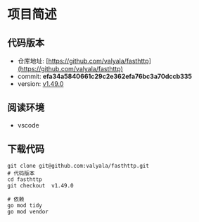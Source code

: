 # 项目简述
## 代码版本
- 仓库地址: [https://github.com/valyala/fasthttp](https://github.com/valyala/fasthttp)
- commit: **efa34a5840661c29c2e362efa76bc3a70dccb335**
- version: [v1.49.0](https://github.com/valyala/fasthttp/releases/tag/v1.49.0) 




## 阅读环境
- vscode 

##  下载代码
```
git clone git@github.com:valyala/fasthttp.git
# 代码版本
cd fasthttp
git checkout  v1.49.0

# 依赖
go mod tidy
go mod vendor
```